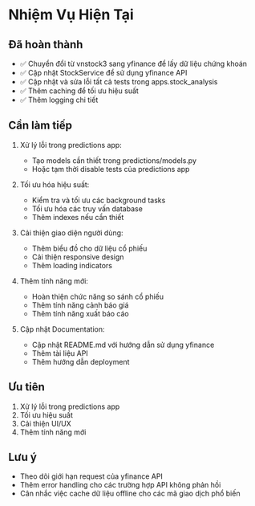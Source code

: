 # Nhiệm Vụ Hiện Tại

## Đã hoàn thành
- ✅ Chuyển đổi từ vnstock3 sang yfinance để lấy dữ liệu chứng khoán
- ✅ Cập nhật StockService để sử dụng yfinance API
- ✅ Cập nhật và sửa lỗi tất cả tests trong apps.stock_analysis
- ✅ Thêm caching để tối ưu hiệu suất
- ✅ Thêm logging chi tiết

## Cần làm tiếp
1. Xử lý lỗi trong predictions app:
   - Tạo models cần thiết trong predictions/models.py
   - Hoặc tạm thời disable tests của predictions app

2. Tối ưu hóa hiệu suất:
   - Kiểm tra và tối ưu các background tasks
   - Tối ưu hóa các truy vấn database
   - Thêm indexes nếu cần thiết

3. Cải thiện giao diện người dùng:
   - Thêm biểu đồ cho dữ liệu cổ phiếu
   - Cải thiện responsive design
   - Thêm loading indicators

4. Thêm tính năng mới:
   - Hoàn thiện chức năng so sánh cổ phiếu
   - Thêm tính năng cảnh báo giá
   - Thêm tính năng xuất báo cáo

5. Cập nhật Documentation:
   - Cập nhật README.md với hướng dẫn sử dụng yfinance
   - Thêm tài liệu API
   - Thêm hướng dẫn deployment

## Ưu tiên
1. Xử lý lỗi trong predictions app
2. Tối ưu hiệu suất
3. Cải thiện UI/UX
4. Thêm tính năng mới

## Lưu ý
- Theo dõi giới hạn request của yfinance API
- Thêm error handling cho các trường hợp API không phản hồi
- Cân nhắc việc cache dữ liệu offline cho các mã giao dịch phổ biến
